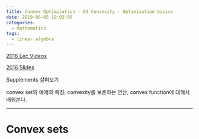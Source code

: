 ```yaml
---
title: Convex Optimization - 03 Convexity - Optimization basics
date: 2019-06-05 10:03:00
categories:
  - mathematics
tags:
  - linear algebra
---
```


[2016 Lec Videos](https://www.youtube.com/watch?v=Gij3dlqLUN8&index=3&list=PLjbUi5mgii6AVdvImLB9-Hako68p9MpIC)

[2016 Slides](http://www.stat.cmu.edu/~ryantibs/convexopt-F16/lectures/convex-opt.pdf)

Supplements 살펴보기

convex set의 예제와 특징, convexity를 보존하는 연산, convex function에 대해서 배워본다.

---

# Convex sets